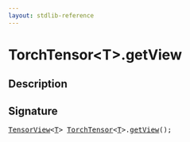 ```yaml
---
layout: stdlib-reference
---
```


# TorchTensor\<T\>\.getView

## Description





## Signature 

<pre>
<a href="../types/tensorview-06/index.html" class="code_type">TensorView</a>&lt;<a href="../types/torchtensor-05/index.html#typeparam-T" class="code_type">T</a>&gt; <a href="../types/torchtensor-05/index.html" class="code_type">TorchTensor</a>&lt;<a href="../types/torchtensor-05/index.html#typeparam-T" class="code_type">T</a>&gt;.<a href="getview-3.html">getView</a>();

</pre>

